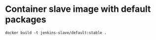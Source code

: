 # Container slave image with default packages

```console
docker build -t jenkins-slave/default:stable .
```


